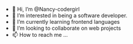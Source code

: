 - 👋 Hi, I’m @Nancy-codergirl
- 👀 I’m interested in being a software developer.
- 🌱 I’m currently learning frontend languages
- 💞️ I’m looking to collaborate on web projects
- 📫 How to reach me ...

<!---
Nancy-codergirl/Nancy-codergirl is a ✨ special ✨ repository because its `README.md` (this file) appears on your GitHub profile.
You can click the Preview link to take a look at your changes.
--->
